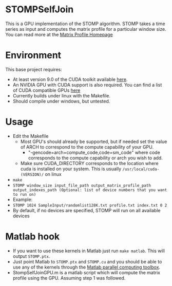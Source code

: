# STOMPSelfJoin
This is a GPU implementation of the STOMP algorithm. STOMP takes a time series as input and computes the matrix profile for a particular window size. You can read more at the [Matrix Profile Homepage](http://www.cs.ucr.edu/~eamonn/MatrixProfile.html)
# Environment
This base project requires:
 * At least version 9.0 of the CUDA toolkit available [here](https://developer.nvidia.com/cuda-toolkit).
 * An NVIDIA GPU with CUDA support is also required. You can find a list of CUDA compatible GPUs [here](https://developer.nvidia.com/cuda-gpus)
 * Currently builds under linux with the Makefile. 
 * Should compile under windows, but untested. 
# Usage
* Edit the Makefile
  * Most GPU's should already be supported, but if needed set the value of ARCH to correspond to the compute capability of your GPU.
    * "-gencode=arch=compute_code,code=sm_code" where code corresponds to the compute capability or arch you wish to add.
  * Make sure CUDA_DIRECTORY corresponds to the location where cuda is installed on your system. This is usually `/usr/local/cuda-(VERSION)/` on linux
* `make`
* `STOMP window_size input_file_path output_matrix_profile_path output_indexes_path (Optional: list of device numbers that you want to run on)`
* Example:
* `STOMP 1024 SampleInput/randomlist128K.txt profile.txt index.txt 0 2`
* By default, if no devices are specified, STOMP will run on all available devices


# Matlab hook
 * If you want to use these kernels in Matlab just run `make matlab`. This will output `STOMP.ptx`.
 * Just point Matlab to `STOMP.ptx` and `STOMP.cu` and you should be able to use any of the kernels through the [Matlab parallel computing toolbox](https://www.mathworks.com/products/parallel-computing.html).
 * StompSelfJoinGPU.m is a matlab script which will compute the matrix profile using the GPU. Assuming step 1 was followed.
